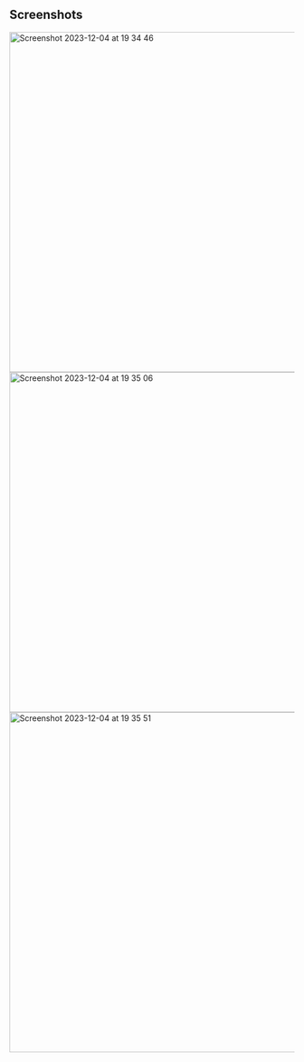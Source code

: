 Screenshots
---------------------

<img width="600" alt="Screenshot 2023-12-04 at 19 34 46" src="https://github.com/adriiiiiix/message/assets/88784785/b305a43f-1393-44c2-ab80-7f046a88c650">
<img width="600" alt="Screenshot 2023-12-04 at 19 35 06" src="https://github.com/adriiiiiix/message/assets/88784785/196f2262-da84-4a10-b93c-98eca54c8ad9">
<img width="600" alt="Screenshot 2023-12-04 at 19 35 51" src="https://github.com/adriiiiiix/message/assets/88784785/14b944c6-8f33-4fc4-82b1-3989730111c7">
